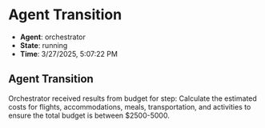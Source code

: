 # Agent Transition

- **Agent**: orchestrator
- **State**: running
- **Time**: 3/27/2025, 5:07:22 PM

## Agent Transition

Orchestrator received results from budget for step: Calculate the estimated costs for flights, accommodations, meals, transportation, and activities to ensure the total budget is between $2500-5000.


